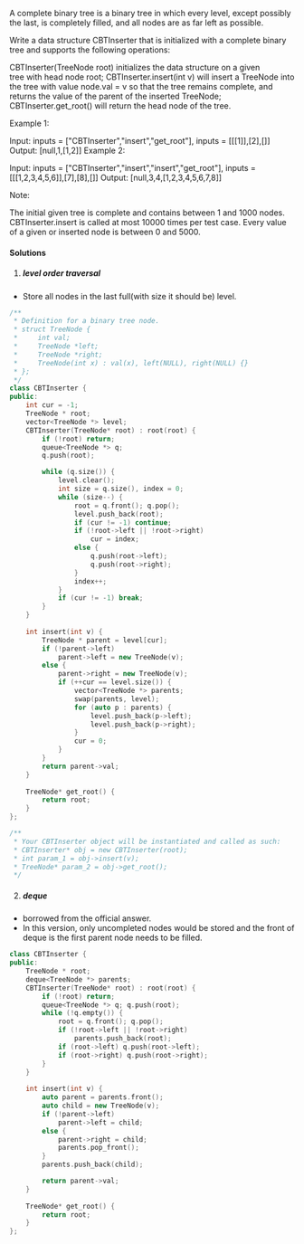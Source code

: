 A complete binary tree is a binary tree in which every level, except possibly the last, is completely filled, and all nodes are as far left as possible.

Write a data structure CBTInserter that is initialized with a complete binary tree and supports the following operations:

CBTInserter(TreeNode root) initializes the data structure on a given tree with head node root;
CBTInserter.insert(int v) will insert a TreeNode into the tree with value node.val = v so that the tree remains complete, and returns the value of the parent of the inserted TreeNode;
CBTInserter.get_root() will return the head node of the tree.
 

Example 1:

Input: inputs = ["CBTInserter","insert","get_root"], inputs = [[[1]],[2],[]]
Output: [null,1,[1,2]]
Example 2:

Input: inputs = ["CBTInserter","insert","insert","get_root"], inputs = [[[1,2,3,4,5,6]],[7],[8],[]]
Output: [null,3,4,[1,2,3,4,5,6,7,8]]
 

Note:

The initial given tree is complete and contains between 1 and 1000 nodes.
CBTInserter.insert is called at most 10000 times per test case.
Every value of a given or inserted node is between 0 and 5000.

#### Solutions

1. ##### level order traversal

- Store all nodes in the last full(with size it should be) level.

```cpp
/**
 * Definition for a binary tree node.
 * struct TreeNode {
 *     int val;
 *     TreeNode *left;
 *     TreeNode *right;
 *     TreeNode(int x) : val(x), left(NULL), right(NULL) {}
 * };
 */
class CBTInserter {
public:
    int cur = -1;
    TreeNode * root;
    vector<TreeNode *> level;
    CBTInserter(TreeNode* root) : root(root) {
        if (!root) return;
        queue<TreeNode *> q;
        q.push(root);

        while (q.size()) {
            level.clear();
            int size = q.size(), index = 0;
            while (size--) {
                root = q.front(); q.pop();
                level.push_back(root);
                if (cur != -1) continue;
                if (!root->left || !root->right)
                    cur = index;
                else {
                    q.push(root->left);
                    q.push(root->right);
                }
                index++;
            }
            if (cur != -1) break;
        }
    }
    
    int insert(int v) {
        TreeNode * parent = level[cur];
        if (!parent->left)
            parent->left = new TreeNode(v);
        else {
            parent->right = new TreeNode(v);
            if (++cur == level.size()) {
                vector<TreeNode *> parents;
                swap(parents, level);
                for (auto p : parents) {
                    level.push_back(p->left);
                    level.push_back(p->right);
                }
                cur = 0;
            }
        }
        return parent->val;
    }
    
    TreeNode* get_root() {
        return root;
    }
};

/**
 * Your CBTInserter object will be instantiated and called as such:
 * CBTInserter* obj = new CBTInserter(root);
 * int param_1 = obj->insert(v);
 * TreeNode* param_2 = obj->get_root();
 */
```

2. ##### deque

- borrowed from the official answer.
- In this version, only uncompleted nodes would be stored and the front of deque is the first parent node needs to be filled.


```cpp
class CBTInserter {
public:
    TreeNode * root;
    deque<TreeNode *> parents;
    CBTInserter(TreeNode* root) : root(root) {
        if (!root) return;
        queue<TreeNode *> q; q.push(root);
        while (!q.empty()) {
            root = q.front(); q.pop();
            if (!root->left || !root->right)
                parents.push_back(root);
            if (root->left) q.push(root->left);
            if (root->right) q.push(root->right);
        }
    }
    
    int insert(int v) {
        auto parent = parents.front();
        auto child = new TreeNode(v);
        if (!parent->left)
            parent->left = child;
        else {
            parent->right = child;
            parents.pop_front();
        }
        parents.push_back(child);

        return parent->val;
    }
    
    TreeNode* get_root() {
        return root;
    }
};
```